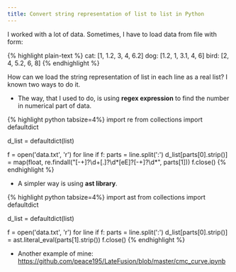 ```yaml
---
title: Convert string representation of list to list in Python
---
```


I worked with a lot of data. Sometimes, I have to load data from file with form:

{% highlight plain-text %}
cat: [1, 1.2, 3, 4, 6.2]
dog: [1.2, 1, 3.1, 4, 6]
bird: [2, 4, 5.2, 6, 8]
{% endhighlight %}

How can we load the string representation of list in each line as a real list? I known two ways to do it.

* The way, that I used to do, is using **regex expression** to find the number in numerical part of data. 

{% highlight python tabsize=4%}
import re
from collections import defaultdict

d_list = defaultdict(list)

f = open('data.txt', 'r')
for line if f:
	parts = line.split(':')
	d_list[parts[0].strip()] = map(float, re.findall("[-+]?\d+[\.]?\d*[eE]?[-+]?\d*", parts[1]))
f.close()
{% endhighlight %}

* A simpler way is using **ast library**.

{% highlight python tabsize=4%}
import ast
from collections import defaultdict

d_list = defaultdict(list)

f = open('data.txt', 'r')
for line if f:
	parts = line.split(':')
	d_list[parts[0].strip()] = ast.literal_eval(parts[1].strip())
f.close()
{% endhighlight %}

* Another example of mine: https://github.com/peace195/LateFusion/blob/master/cmc_curve.ipynb